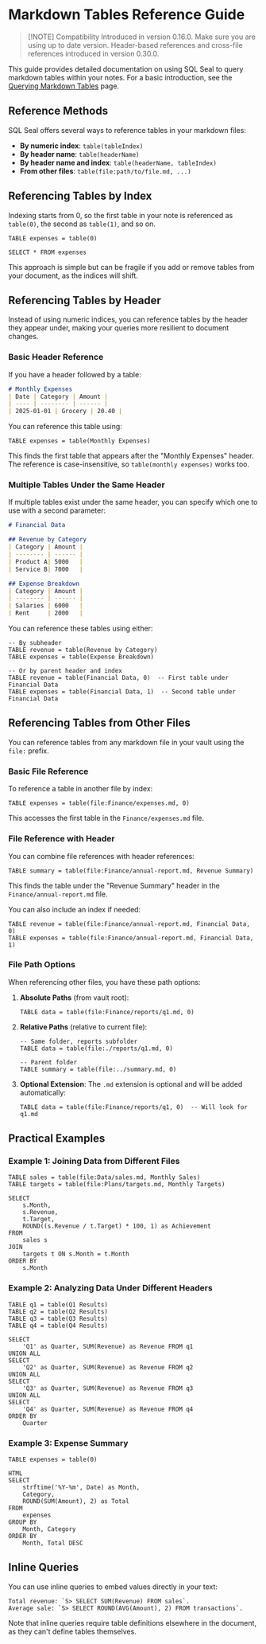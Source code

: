 # Markdown Tables Reference Guide

> [!NOTE] Compatibility
> Introduced in version 0.16.0. Make sure you are using up to date version.
> Header-based references and cross-file references introduced in version 0.30.0.

This guide provides detailed documentation on using SQL Seal to query markdown tables within your notes. For a basic introduction, see the [Querying Markdown Tables](/query-markdown-tables.md) page.

## Reference Methods

SQL Seal offers several ways to reference tables in your markdown files:

- **By numeric index**: `table(tableIndex)`
- **By header name**: `table(headerName)`
- **By header name and index**: `table(headerName, tableIndex)`
- **From other files**: `table(file:path/to/file.md, ...)`

## Referencing Tables by Index

Indexing starts from 0, so the first table in your note is referenced as `table(0)`, the second as `table(1)`, and so on.

```sqlseal
TABLE expenses = table(0)

SELECT * FROM expenses
```

This approach is simple but can be fragile if you add or remove tables from your document, as the indices will shift.

## Referencing Tables by Header

Instead of using numeric indices, you can reference tables by the header they appear under, making your queries more resilient to document changes.

### Basic Header Reference

If you have a header followed by a table:

```markdown
# Monthly Expenses
| Date | Category | Amount |
| ---- | -------- | ------ |
| 2025-01-01 | Grocery | 20.40 |
```

You can reference this table using:

```sqlseal
TABLE expenses = table(Monthly Expenses)
```

This finds the first table that appears after the "Monthly Expenses" header. The reference is case-insensitive, so `table(monthly expenses)` works too.

### Multiple Tables Under the Same Header

If multiple tables exist under the same header, you can specify which one to use with a second parameter:

```markdown
# Financial Data

## Revenue by Category
| Category | Amount |
| -------- | ------ |
| Product A| 5000   |
| Service B| 7000   |

## Expense Breakdown
| Category | Amount |
| -------- | ------ |
| Salaries | 6000   |
| Rent     | 2000   |
```

You can reference these tables using either:

```sqlseal
-- By subheader
TABLE revenue = table(Revenue by Category)
TABLE expenses = table(Expense Breakdown)

-- Or by parent header and index
TABLE revenue = table(Financial Data, 0)  -- First table under Financial Data
TABLE expenses = table(Financial Data, 1)  -- Second table under Financial Data
```

## Referencing Tables from Other Files

You can reference tables from any markdown file in your vault using the `file:` prefix.

### Basic File Reference

To reference a table in another file by index:

```sqlseal
TABLE expenses = table(file:Finance/expenses.md, 0)
```

This accesses the first table in the `Finance/expenses.md` file.

### File Reference with Header

You can combine file references with header references:

```sqlseal
TABLE summary = table(file:Finance/annual-report.md, Revenue Summary)
```

This finds the table under the "Revenue Summary" header in the `Finance/annual-report.md` file.

You can also include an index if needed:

```sqlseal
TABLE revenue = table(file:Finance/annual-report.md, Financial Data, 0)
TABLE expenses = table(file:Finance/annual-report.md, Financial Data, 1)
```

### File Path Options

When referencing other files, you have these path options:

1. **Absolute Paths** (from vault root):
   ```sqlseal
   TABLE data = table(file:Finance/reports/q1.md, 0)
   ```

2. **Relative Paths** (relative to current file):
   ```sqlseal
   -- Same folder, reports subfolder
   TABLE data = table(file:./reports/q1.md, 0)
   
   -- Parent folder
   TABLE summary = table(file:../summary.md, 0)
   ```

3. **Optional Extension**:
   The `.md` extension is optional and will be added automatically:
   ```sqlseal
   TABLE data = table(file:Finance/reports/q1, 0)  -- Will look for q1.md
   ```

## Practical Examples

### Example 1: Joining Data from Different Files

```sqlseal
TABLE sales = table(file:Data/sales.md, Monthly Sales)
TABLE targets = table(file:Plans/targets.md, Monthly Targets)

SELECT 
    s.Month, 
    s.Revenue, 
    t.Target,
    ROUND((s.Revenue / t.Target) * 100, 1) as Achievement
FROM 
    sales s
JOIN 
    targets t ON s.Month = t.Month
ORDER BY 
    s.Month
```

### Example 2: Analyzing Data Under Different Headers

```sqlseal
TABLE q1 = table(Q1 Results)
TABLE q2 = table(Q2 Results)
TABLE q3 = table(Q3 Results)
TABLE q4 = table(Q4 Results)

SELECT
    'Q1' as Quarter, SUM(Revenue) as Revenue FROM q1
UNION ALL
SELECT
    'Q2' as Quarter, SUM(Revenue) as Revenue FROM q2
UNION ALL
SELECT
    'Q3' as Quarter, SUM(Revenue) as Revenue FROM q3
UNION ALL
SELECT
    'Q4' as Quarter, SUM(Revenue) as Revenue FROM q4
ORDER BY
    Quarter
```

### Example 3: Expense Summary

```sqlseal
TABLE expenses = table(0)

HTML
SELECT 
    strftime('%Y-%m', Date) as Month,
    Category,
    ROUND(SUM(Amount), 2) as Total
FROM 
    expenses
GROUP BY 
    Month, Category
ORDER BY 
    Month, Total DESC
```

## Inline Queries

You can use inline queries to embed values directly in your text:

```
Total revenue: `S> SELECT SUM(Revenue) FROM sales`.
Average sale: `S> SELECT ROUND(AVG(Amount), 2) FROM transactions`.
```

Note that inline queries require table definitions elsewhere in the document, as they can't define tables themselves.
